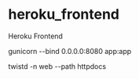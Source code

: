 # heroku_frontend
Heroku Frontend

gunicorn  --bind 0.0.0.0:8080 app:app

twistd -n web --path httpdocs


